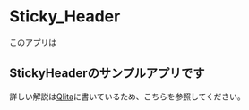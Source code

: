 # Sticky_Header

このアプリは

## StickyHeaderのサンプルアプリです

詳しい解説は[QIita](https://qiita.com/kosuke-nakazono/items/5f92a7fd6db3c3ae52e5)に書いているため、こちらを参照してください。
